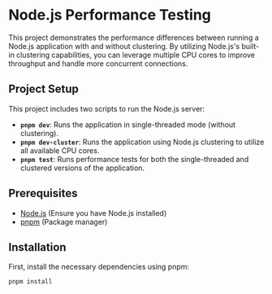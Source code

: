 # Node.js Performance Testing

This project demonstrates the performance differences between running a Node.js application with and without clustering. By utilizing Node.js's built-in clustering capabilities, you can leverage multiple CPU cores to improve throughput and handle more concurrent connections.

## Project Setup

This project includes two scripts to run the Node.js server:

- **`pnpm dev`**: Runs the application in single-threaded mode (without clustering).
- **`pnpm dev-cluster`**: Runs the application using Node.js clustering to utilize all available CPU cores.
- **`pnpm test`**: Runs performance tests for both the single-threaded and clustered versions of the application.

## Prerequisites

- [Node.js](https://nodejs.org/) (Ensure you have Node.js installed)
- [pnpm](https://pnpm.io/) (Package manager)

## Installation

First, install the necessary dependencies using pnpm:

```bash
pnpm install
```
